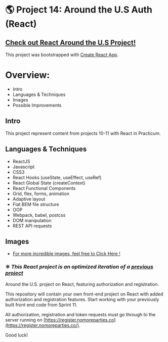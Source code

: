# 🌎 Project 14: Around the U.S Auth (React)

## [Check out React Around the U.S Project!](https://chen-abudi.github.io/around-react/)

This project was bootstrapped with [Create React App](https://github.com/facebook/create-react-app).

# Overview:

- Intro
- Languages & Techniques
- Images
- Possible Improvements

## Intro

This project represent content from projects 10-11 with React in Practicum.

## Languages & Techniques

- ReactJS
- Javascript
- CSS3
- React Hooks (useState, useEffect, useRef)
- React Global State (createContext)
- React Functional Components
- Grid, flex, forms, animation
- Adaptive layout
- Flat BEM file structure
- OOP
- Webpack, babel, postcss
- DOM manipulation
- REST API requests

## Images

- [For more incredible images, feel free to Click Here !](https://unsplash.com/)

### ⚛️ _This React project is an optimized iteration of a [previous project](https://chen-abudi.github.io/web_project_4/)_

Around the U.S. project on React, featuring authorization and registration.

This repository will contain your own front-end project on React with added authorization and registration features.
Start working with your previously built front end code from Sprint 11.

All authorization, registration and token requests must go through to the server running on [https://register.nomoreparties.co](https://register.nomoreparties.co/).

Good luck!
